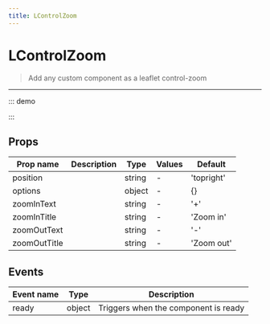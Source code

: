 ```yaml
---
title: LControlZoom
---
```


# LControlZoom

> Add any custom component as a leaflet control-zoom

---

::: demo
<template>
<l-map style="height: 350px" :zoom="zoom" :center="center" :options="{zoomControl: false}">
<l-tile-layer :url="url"></l-tile-layer>
<l-control-zoom position="bottomright"  ></l-control-zoom>
</l-map>
</template>

<script>
import {LMap, LTileLayer, LControlZoom} from 'vue2-leaflet';

export default {
  components: {
    LMap,
    LTileLayer,
    LControlZoom
  },
  data () {
    return {
      url: 'https://{s}.tile.openstreetmap.org/{z}/{x}/{y}.png',
      zoom: 8,
      center: [47.313220, -1.319482],
    };
  }
}
</script>

:::

## Props

| Prop name    | Description | Type   | Values | Default    |
| ------------ | ----------- | ------ | ------ | ---------- |
| position     |             | string | -      | 'topright' |
| options      |             | object | -      | {}         |
| zoomInText   |             | string | -      | '+'        |
| zoomInTitle  |             | string | -      | 'Zoom in'  |
| zoomOutText  |             | string | -      | '-'        |
| zoomOutTitle |             | string | -      | 'Zoom out' |

## Events

| Event name | Type   | Description                          |
| ---------- | ------ | ------------------------------------ |
| ready      | object | Triggers when the component is ready |
